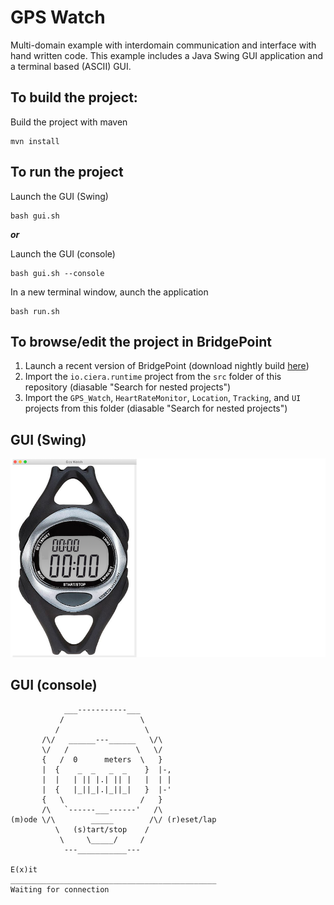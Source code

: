 # GPS Watch

Multi-domain example with interdomain communication and interface with hand
written code.  This example includes a Java Swing GUI application and a
terminal based (ASCII) GUI.

## To build the project:

Build the project with maven
```
mvn install
```

## To run the project

Launch the GUI (Swing)
```
bash gui.sh
```

_**or**_

Launch the GUI (console)
```
bash gui.sh --console
```

In a new terminal window, aunch the application
```
bash run.sh
```

## To browse/edit the project in BridgePoint

1. Launch a recent version of BridgePoint (download nightly build
   [here](https://s3.amazonaws.com/xtuml-releases/nightly-build/buildfiles.html))
2. Import the `io.ciera.runtime` project from the `src` folder of this
   repository (diasable "Search for nested projects")
3. Import the `GPS_Watch`, `HeartRateMonitor`, `Location`, `Tracking`, and `UI`
   projects from this folder (diasable "Search for nested projects")

## GUI (Swing)

![swing.png](swing.png)

## GUI (console)

```
            ___-----------___
           /                 \
          /                   \
       /\/   ______---______   \/\
       \/   /               \   \/
       {   /  0      meters  \   }
       |  {    _  _   _  _    }  |-,
       |  |   | || |.| || |   |  | |
       |  {   |_||_|.|_||_|   }  |-'
       {   \                 /   }
       /\   `------___------'   /\
(m)ode \/\        _____        /\/ (r)eset/lap
          \   (s)tart/stop    /
           \     \_____/     /
            ---___________---

E(x)it
______________________________________________
Waiting for connection
```
